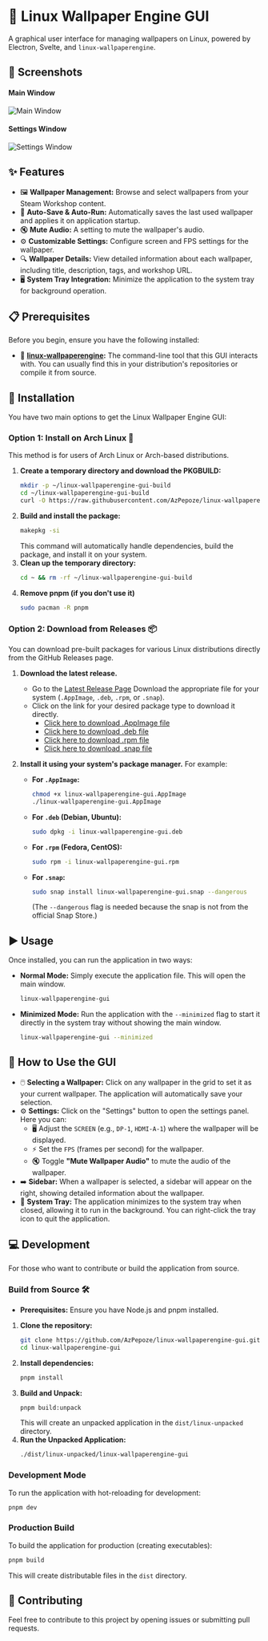# 🐧 Linux Wallpaper Engine GUI

A graphical user interface for managing wallpapers on Linux, powered by Electron, Svelte, and `linux-wallpaperengine`.

## 📸 Screenshots

#### Main Window

![Main Window](imgs/main.png)

#### Settings Window

![Settings Window](imgs/setting.png)

## ✨ Features

- 🖼️ **Wallpaper Management:** Browse and select wallpapers from your Steam Workshop content.
- 💾 **Auto-Save & Auto-Run:** Automatically saves the last used wallpaper and applies it on application startup.
- 🔇 **Mute Audio:** A setting to mute the wallpaper's audio.
- ⚙️ **Customizable Settings:** Configure screen and FPS settings for the wallpaper.
- 🔍 **Wallpaper Details:** View detailed information about each wallpaper, including title, description, tags, and workshop URL.
- 🖥️ **System Tray Integration:** Minimize the application to the system tray for background operation.

## 📋 Prerequisites

Before you begin, ensure you have the following installed:

- 🐧 **[linux-wallpaperengine](https://github.com/Almamu/linux-wallpaperengine):** The command-line tool that this GUI interacts with. You can usually find this in your distribution's repositories or compile it from source.

## 🚀 Installation

You have two main options to get the Linux Wallpaper Engine GUI:

### Option 1: Install on Arch Linux 🐧

This method is for users of Arch Linux or Arch-based distributions.

1.  **Create a temporary directory and download the PKGBUILD:**
    ```bash
    mkdir -p ~/linux-wallpaperengine-gui-build
    cd ~/linux-wallpaperengine-gui-build
    curl -O https://raw.githubusercontent.com/AzPepoze/linux-wallpaperengine-gui/main/installer/PKGBUILD
    ```
2.  **Build and install the package:**
    ```bash
    makepkg -si
    ```
    This command will automatically handle dependencies, build the package, and install it on your system.
3.  **Clean up the temporary directory:**
    ```bash
    cd ~ && rm -rf ~/linux-wallpaperengine-gui-build
    ```
4.  **Remove pnpm (if you don't use it)**
    ```bash
    sudo pacman -R pnpm
    ```

### Option 2: Download from Releases 📦

You can download pre-built packages for various Linux distributions directly from the GitHub Releases page.

1.  **Download the latest release.**
    -   Go to the [Latest Release Page](https://github.com/AzPepoze/linux-wallpaperengine-gui/releases/latest)
        Download the appropriate file for your system (`.AppImage`, `.deb`, `.rpm`, or `.snap`).
    -   Click on the link for your desired package type to download it directly.
        -   [Click here to download .AppImage file](https://github.com/AzPepoze/linux-wallpaperengine-gui/releases/latest/download/linux-wallpaperengine-gui.AppImage)
        -   [Click here to download .deb file](https://github.com/AzPepoze/linux-wallpaperengine-gui/releases/latest/download/linux-wallpaperengine-gui.deb)
        -   [Click here to download .rpm file](https://github.com/AzPepoze/linux-wallpaperengine-gui/releases/latest/download/linux-wallpaperengine-gui.rpm)
        -   [Click here to download .snap file](https://github.com/AzPepoze/linux-wallpaperengine-gui/releases/latest/download/linux-wallpaperengine-gui.snap)

2.  **Install it using your system's package manager.** For example:
    -   **For `.AppImage`:**
        ```bash
        chmod +x linux-wallpaperengine-gui.AppImage
        ./linux-wallpaperengine-gui.AppImage
        ```
    -   **For `.deb` (Debian, Ubuntu):**
        ```bash
        sudo dpkg -i linux-wallpaperengine-gui.deb
        ```
    -   **For `.rpm` (Fedora, CentOS):**
        ```bash
        sudo rpm -i linux-wallpaperengine-gui.rpm
        ```
    -   **For `.snap`:**
        ```bash
        sudo snap install linux-wallpaperengine-gui.snap --dangerous
        ```
        (The `--dangerous` flag is needed because the snap is not from the official Snap Store.)

## ▶️ Usage

Once installed, you can run the application in two ways:

-   **Normal Mode:** Simply execute the application file. This will open the main window.
    ```bash
    linux-wallpaperengine-gui
    ```
-   **Minimized Mode:** Run the application with the `--minimized` flag to start it directly in the system tray without showing the main window.
    ```bash
    linux-wallpaperengine-gui --minimized
    ```

## 📖 How to Use the GUI

-   🖱️ **Selecting a Wallpaper:** Click on any wallpaper in the grid to set it as your current wallpaper. The application will automatically save your selection.
-   ⚙️ **Settings:** Click on the "Settings" button to open the settings panel. Here you can:
    -   🖥️ Adjust the `SCREEN` (e.g., `DP-1`, `HDMI-A-1`) where the wallpaper will be displayed.
    -   ⚡ Set the `FPS` (frames per second) for the wallpaper.
    -   🔇 Toggle **"Mute Wallpaper Audio"** to mute the audio of the wallpaper.
-   ➡️ **Sidebar:** When a wallpaper is selected, a sidebar will appear on the right, showing detailed information about the wallpaper.
-   🔽 **System Tray:** The application minimizes to the system tray when closed, allowing it to run in the background. You can right-click the tray icon to quit the application.

## 💻 Development

For those who want to contribute or build the application from source.

### Build from Source 🛠️

-   **Prerequisites:** Ensure you have Node.js and pnpm installed.

1.  **Clone the repository:**
    ```bash
    git clone https://github.com/AzPepoze/linux-wallpaperengine-gui.git
    cd linux-wallpaperengine-gui
    ```
2.  **Install dependencies:**
    ```bash
    pnpm install
    ```
3.  **Build and Unpack:**
    ```bash
    pnpm build:unpack
    ```
    This will create an unpacked application in the `dist/linux-unpacked` directory.
4.  **Run the Unpacked Application:**
    ```bash
    ./dist/linux-unpacked/linux-wallpaperengine-gui
    ```

### Development Mode

To run the application with hot-reloading for development:

```bash
pnpm dev
```

### Production Build

To build the application for production (creating executables):

```bash
pnpm build
```
This will create distributable files in the `dist` directory.

## 🤝 Contributing

Feel free to contribute to this project by opening issues or submitting pull requests.